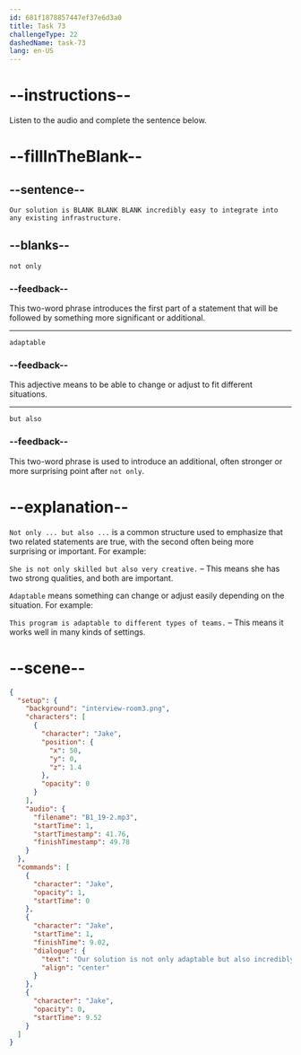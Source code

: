 ```yaml
---
id: 681f1878857447ef37e6d3a0
title: Task 73
challengeType: 22
dashedName: task-73
lang: en-US
---
```


<!-- (Audio) Jake: Our solution is not only adaptable but also incredibly easy to integrate into any existing infrastructure. -->

# --instructions--

Listen to the audio and complete the sentence below.

# --fillInTheBlank--

## --sentence--

`Our solution is BLANK BLANK BLANK incredibly easy to integrate into any existing infrastructure.`

## --blanks--

`not only`

### --feedback--

This two-word phrase introduces the first part of a statement that will be followed by something more significant or additional.

---

`adaptable`

### --feedback--

This adjective means to be able to change or adjust to fit different situations.

---

`but also`

### --feedback--

This two-word phrase is used to introduce an additional, often stronger or more surprising point after `not only`.

# --explanation--

`Not only ... but also ...` is a common structure used to emphasize that two related statements are true, with the second often being more surprising or important. For example:

`She is not only skilled but also very creative.` – This means she has two strong qualities, and both are important.

`Adaptable` means something can change or adjust easily depending on the situation. For example:

`This program is adaptable to different types of teams.` – This means it works well in many kinds of settings.

# --scene--

```json
{
  "setup": {
    "background": "interview-room3.png",
    "characters": [
      {
        "character": "Jake",
        "position": {
          "x": 50,
          "y": 0,
          "z": 1.4
        },
        "opacity": 0
      }
    ],
    "audio": {
      "filename": "B1_19-2.mp3",
      "startTime": 1,
      "startTimestamp": 41.76,
      "finishTimestamp": 49.78
    }
  },
  "commands": [
    {
      "character": "Jake",
      "opacity": 1,
      "startTime": 0
    },
    {
      "character": "Jake",
      "startTime": 1,
      "finishTime": 9.02,
      "dialogue": {
        "text": "Our solution is not only adaptable but also incredibly easy to integrate into any existing infrastructure.",
        "align": "center"
      }
    },
    {
      "character": "Jake",
      "opacity": 0,
      "startTime": 9.52
    }
  ]
}
```
